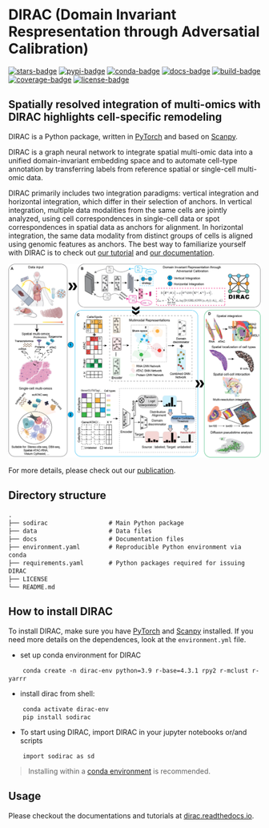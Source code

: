 # DIRAC (Domain Invariant Respresentation through Adversatial Calibration)

[![stars-badge](https://img.shields.io/github/stars/boxiangliulab/DIRAC?logo=GitHub&color=yellow)](https://github.com/boxiangliulab/DIRAC/stargazers)
[![pypi-badge](https://img.shields.io/pypi/v/sodirac)](https://pypi.org/project/sodirac)
[![conda-badge](https://anaconda.org/bioconda/scglue/badges/version.svg)](https://anaconda.org/bioconda/scglue)
[![docs-badge](https://readthedocs.org/projects/scglue/badge/?version=latest)](https://rundirac.readthedocs.io/en/latest/?badge=latest)
[![build-badge](https://github.com/gao-lab/GLUE/actions/workflows/build.yml/badge.svg)](https://github.com/EsdenRun/DIRAC/actions/workflows/build.yml)
[![coverage-badge](https://img.shields.io/endpoint?url=https://gist.githubusercontent.com/Jeff1995/e704b2f886ff6a37477311b90fdf7efa/raw/coverage.json)](https://github.com/EsdenRun/DIRAC/actions/workflows/build.yml)
[![license-badge](https://img.shields.io/badge/License-MIT-yellow.svg)](https://opensource.org/licenses/MIT)


## Spatially resolved integration of multi-omics with DIRAC highlights cell-specific remodeling

DIRAC is a Python package, written in [PyTorch](https://pytorch.org/) and based on [Scanpy](https://scanpy.readthedocs.io/en/stable/).

DIRAC is a graph neural network to integrate spatial multi-omic data into a unified domain-invariant embedding space and to automate cell-type annotation by transferring labels from reference spatial or single-cell multi-omic data.

DIRAC primarily includes two integration paradigms: vertical integration and horizontal integration, which differ in their selection of anchors. In vertical integration, multiple data modalities from the same cells are jointly analyzed, using cell correspondences in single-cell data or spot correspondences in spatial data as anchors for alignment. In horizontal integration, the same data modality from distinct groups of cells is aligned using genomic features as anchors. The best way to familiarize yourself with DIRAC is to check out [our tutorial](https://github.com/EsdenRun/DIRAC/tree/main/docs/source/notebooks) and [our documentation](https://dirac-tutorial.readthedocs.io/en/latest/).


![Model architecture](https://raw.githubusercontent.com/EsdenRun/DIRAC/main/docs/Figs/Workflow.png)

For more details, please check out our [publication](https://github.com/EsdenRun/DIRAC).

## Directory structure

```
.
├── sodirac                 # Main Python package
├── data                    # Data files
├── docs                    # Documentation files
├── environment.yaml        # Reproducible Python environment via conda
├── requirements.yaml       # Python packages required for issuing DIRAC
├── LICENSE
└── README.md
```

## How to install DIRAC

To install DIRAC, make sure you have [PyTorch](https://pytorch.org/) and [Scanpy](https://scanpy.readthedocs.io/en/stable/) installed. If you need more details on the dependences, look at the `environment.yml` file. 

* set up conda environment for DIRAC
```
    conda create -n dirac-env python=3.9 r-base=4.3.1 rpy2 r-mclust r-yarrr
```
* install dirac from shell:
```
    conda activate dirac-env
    pip install sodirac
```
* To start using DIRAC, import DIRAC in your jupyter notebooks or/and scripts 
```
    import sodirac as sd
```

> Installing within a
> [conda environment](https://conda.io/projects/conda/en/latest/user-guide/tasks/manage-environments.html)
> is recommended.

## Usage

Please checkout the documentations and tutorials at
[dirac.readthedocs.io](https://rundirac.readthedocs.io/en/latest/).
